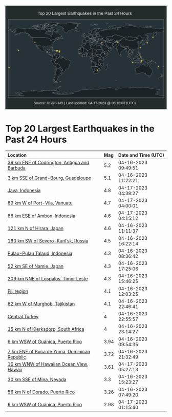 ![Map](./map.png)

# Top 20 Largest Earthquakes in the Past 24 Hours

| Location | Mag | Date and Time (UTC) |
|:---|:---|:---|
| [39 km ENE of Codrington, Antigua and Barbuda](https://earthquake.usgs.gov/earthquakes/eventpage/us6000k4vb) | 5.2 | 04-16-2023 09:49:51 |
| [3 km SSE of Grand-Bourg, Guadeloupe](https://earthquake.usgs.gov/earthquakes/eventpage/us6000k4vv) | 5.1 | 04-16-2023 11:22:21 |
| [Java, Indonesia](https://earthquake.usgs.gov/earthquakes/eventpage/us6000k4z3) | 4.8 | 04-17-2023 04:38:27 |
| [89 km W of Port-Vila, Vanuatu](https://earthquake.usgs.gov/earthquakes/eventpage/us6000k4yy) | 4.7 | 04-17-2023 04:00:01 |
| [66 km ESE of Ambon, Indonesia](https://earthquake.usgs.gov/earthquakes/eventpage/us6000k4z2) | 4.6 | 04-17-2023 04:15:12 |
| [121 km N of Hirara, Japan](https://earthquake.usgs.gov/earthquakes/eventpage/us6000k4vu) | 4.6 | 04-16-2023 11:11:37 |
| [160 km SW of Severo-Kuril’sk, Russia](https://earthquake.usgs.gov/earthquakes/eventpage/us6000k4wx) | 4.5 | 04-16-2023 16:22:14 |
| [Pulau-Pulau Talaud, Indonesia](https://earthquake.usgs.gov/earthquakes/eventpage/us6000k4v4) | 4.3 | 04-16-2023 08:36:42 |
| [52 km SE of Namie, Japan](https://earthquake.usgs.gov/earthquakes/eventpage/us6000k4x2) | 4.3 | 04-16-2023 17:25:06 |
| [209 km NNE of Lospalos, Timor Leste](https://earthquake.usgs.gov/earthquakes/eventpage/us6000k4ws) | 4.3 | 04-16-2023 15:46:25 |
| [Fiji region](https://earthquake.usgs.gov/earthquakes/eventpage/us6000k4w2) | 4.1 | 04-16-2023 12:03:25 |
| [82 km W of Murghob, Tajikistan](https://earthquake.usgs.gov/earthquakes/eventpage/us6000k4xy) | 4.1 | 04-16-2023 22:46:41 |
| [Central Turkey](https://earthquake.usgs.gov/earthquakes/eventpage/us6000k4y1) | 4 | 04-16-2023 22:55:57 |
| [35 km N of Klerksdorp, South Africa](https://earthquake.usgs.gov/earthquakes/eventpage/us6000k4z1) | 4 | 04-16-2023 23:14:27 |
| [6 km WSW of Guánica, Puerto Rico](https://earthquake.usgs.gov/earthquakes/eventpage/pr2023106000) | 3.94 | 04-16-2023 09:54:35 |
| [7 km ENE of Boca de Yuma, Dominican Republic](https://earthquake.usgs.gov/earthquakes/eventpage/pr2023106001) | 3.72 | 04-16-2023 21:32:49 |
| [16 km WNW of Hawaiian Ocean View, Hawaii](https://earthquake.usgs.gov/earthquakes/eventpage/hv73366297) | 3.61 | 04-17-2023 05:27:13 |
| [30 km SSE of Mina, Nevada](https://earthquake.usgs.gov/earthquakes/eventpage/nn00858273) | 3.3 | 04-16-2023 15:23:27 |
| [56 km N of Dorado, Puerto Rico](https://earthquake.usgs.gov/earthquakes/eventpage/pr71405228) | 3.26 | 04-16-2023 07:49:20 |
| [6 km WSW of Guánica, Puerto Rico](https://earthquake.usgs.gov/earthquakes/eventpage/pr71405433) | 2.98 | 04-17-2023 01:15:40 |

